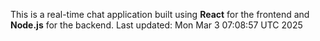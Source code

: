 This is a real-time chat application built using **React** for the frontend and **Node.js** for the backend.
Last updated: Mon Mar  3 07:08:57 UTC 2025
